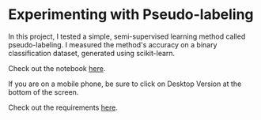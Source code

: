 # Experimenting with Pseudo-labeling

In this project, I tested a simple, semi-supervised learning method called pseudo-labeling. I measured the method's accuracy on a binary classification dataset, generated using scikit-learn.

Check out the notebook [here](https://github.com/mwtichen/Pseudo-labeling/blob/master/Experiments%20with%20Pseudo-labeling.ipynb).

If you are on a mobile phone, be sure to click on Desktop Version at the bottom of the screen.

Check out the requirements [here](https://github.com/mwtichen/Pseudo-labeling/blob/master/requirements.txt).
